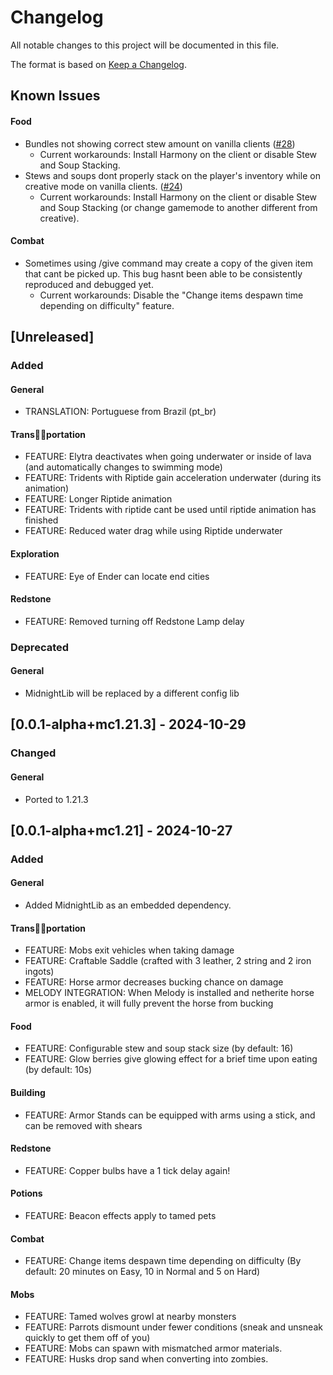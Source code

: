 # Changelog

All notable changes to this project will be documented in this file.

The format is based on [Keep a Changelog](https://keepachangelog.com/en/1.1.0/).

## Known Issues

#### Food

- Bundles not showing correct stew amount on vanilla clients ([#28](https://github.com/Team-Symphony/Harmony/issues/28))
  - Current workarounds: Install Harmony on the client or disable Stew and Soup Stacking.
- Stews and soups dont properly stack on the player's inventory while on creative mode on vanilla clients. ([#24](https://github.com/Team-Symphony/Harmony/issues/24))
    - Current workarounds: Install Harmony on the client or disable Stew and Soup Stacking (or change gamemode to another different from creative).

#### Combat

- Sometimes using /give command may create a copy of the given item that cant be picked up. This bug hasnt been able to be consistently reproduced and debugged yet.
    - Current workarounds: Disable the "Change items despawn time depending on difficulty" feature.

## [Unreleased]

### Added

#### General

- TRANSLATION: Portuguese from Brazil (pt_br)

#### Trans🏳️‍⚧️portation

- FEATURE: Elytra deactivates when going underwater or inside of lava (and automatically changes to swimming mode)
- FEATURE: Tridents with Riptide gain acceleration underwater (during its animation)
- FEATURE: Longer Riptide animation
- FEATURE: Tridents with riptide cant be used until riptide animation has finished
- FEATURE: Reduced water drag while using Riptide underwater

#### Exploration

- FEATURE: Eye of Ender can locate end cities

#### Redstone

- FEATURE: Removed turning off Redstone Lamp delay

### Deprecated

#### General

- MidnightLib will be replaced by a different config lib

## [0.0.1-alpha+mc1.21.3] - 2024-10-29

### Changed

#### General

- Ported to 1.21.3

## [0.0.1-alpha+mc1.21] - 2024-10-27

### Added

#### General

- Added MidnightLib as an embedded dependency.

#### Trans🏳️‍⚧️portation

- FEATURE: Mobs exit vehicles when taking damage
- FEATURE: Craftable Saddle (crafted with 3 leather, 2 string and 2 iron ingots)
- FEATURE: Horse armor decreases bucking chance on damage
- MELODY INTEGRATION: When Melody is installed and netherite horse armor is enabled, it will fully prevent the horse from bucking

#### Food

- FEATURE: Configurable stew and soup stack size (by default: 16)
- FEATURE: Glow berries give glowing effect for a brief time upon eating (by default: 10s)

#### Building

- FEATURE: Armor Stands can be equipped with arms using a stick, and can be removed with shears

#### Redstone

- FEATURE: Copper bulbs have a 1 tick delay again!

#### Potions

- FEATURE: Beacon effects apply to tamed pets

#### Combat

- FEATURE: Change items despawn time depending on difficulty (By default: 20  minutes on Easy, 10 in Normal and 5 on Hard)

#### Mobs

- FEATURE: Tamed wolves growl at nearby monsters
- FEATURE: Parrots dismount under fewer conditions (sneak and unsneak quickly to get them off of you)
- FEATURE: Mobs can spawn with mismatched armor materials.
- FEATURE: Husks drop sand when converting into zombies.
